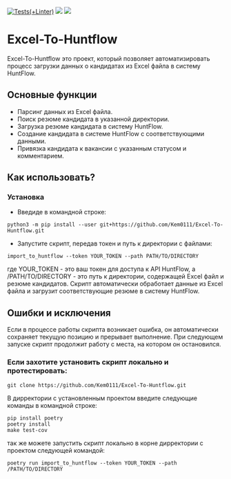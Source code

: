 [![Tests(+Linter)](https://github.com/Kem0111/Excel-To-Huntflow/actions/workflows/importer.yml/badge.svg)](https://github.com/Kem0111/Excel-To-Huntflow/actions/workflows/importer.yml) <a href="https://codeclimate.com/github/Kem0111/Excel-To-Huntflow/maintainability"><img src="https://api.codeclimate.com/v1/badges/84e315bc1f4e53349220/maintainability" /></a> <a href="https://codeclimate.com/github/Kem0111/Excel-To-Huntflow/test_coverage"><img src="https://api.codeclimate.com/v1/badges/84e315bc1f4e53349220/test_coverage" /></a>

# Excel-To-Huntflow

Excel-To-Huntflow это проект, который позволяет автоматизировать процесс загрузки данных о кандидатах из Excel файла в систему HuntFlow.

## Основные функции

- Парсинг данных из Excel файла.
- Поиск резюме кандидата в указанной директории.
- Загрузка резюме кандидата в систему HuntFlow.
- Создание кандидата в системе HuntFlow с соответствующими данными.
- Привязка кандидата к вакансии с указанным статусом и комментарием.

## Как использовать?


### Установка


- Введиде в командной строке:
```
python3 -m pip install --user git+https://github.com/Kem0111/Excel-To-Huntflow.git
```

- Запустите скрипт, передав токен и путь к директории с файлами:

```
import_to_huntflow --token YOUR_TOKEN --path PATH/TO/DIRECTORY
```


где YOUR_TOKEN - это ваш токен для доступа к API HuntFlow, а /PATH/TO/DIRECTORY - это путь к директории, содержащей Excel файл и резюме кандидатов.
Скрипт автоматически обработает данные из Excel файла и загрузит соответствующие резюме в систему HuntFlow.


## Ошибки и исключения

Если в процессе работы скрипта возникает ошибка, он автоматически сохраняет текущую позицию и прерывает выполнение. При следующем запуске скрипт продолжит работу с места, на котором он остановился.


### Если захотите установить скрипт локально и протестировать:

```
git clone https://github.com/Kem0111/Excel-To-Huntflow.git
```

В дирректории с установленным проектом введите следующие команды в командной строке:
```
pip install poetry
poetry install
make test-cov
```

так же можете запустить скрипт локально в корне дирректории с проектом следующей командой:

```
poetry run import_to_huntflow --token YOUR_TOKEN --path /PATH/TO/DIRECTORY
```